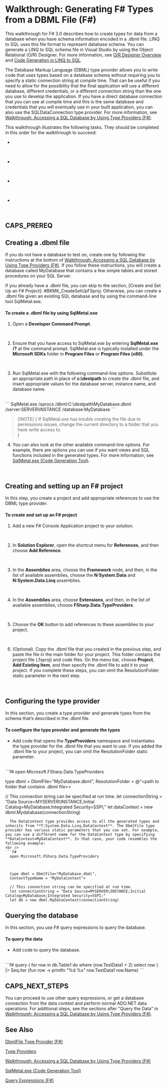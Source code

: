 # Walkthrough: Generating F# Types from a DBML File (F#)

This walkthrough for F# 3.0 describes how to create types for data from a database when you have schema information encoded in a .dbml file. LINQ to SQL uses this file format to represent database schema. You can generate a LINQ to SQL schema file in Visual Studio by using the Object Relational (O/R) Designer. For more information, see [O&#47;R Designer Overview](O%2FR+Designer+Overview.md) and [Code Generation in LINQ to SQL](Code+Generation+in+LINQ+to+SQL.md).

The Database Markup Language (DBML) type provider allows you to write code that uses types based on a database schema without requiring you to specify a static connection string at compile time. That can be useful if you need to allow for the possibility that the final application will use a different database, different credentials, or a different connection string than the one you use to develop the application. If you have a direct database connection that you can use at compile time and this is the same database and credentials that you will eventually use in your built application, you can also use the SQLDataConnection type provider. For more information, see [Walkthrough: Accessing a SQL Database by Using Type Providers &#40;F&#35;&#41;](Walkthrough%3A+Accessing+a+SQL+Database+by+Using+Type+Providers+%28F%23%29.md).

This walkthrough illustrates the following tasks. They should be completed in this order for the walkthrough to succeed:


- [Creating a .dbml file]: #BKMK_CreateADBMLFile
<br />

- [Creating and setting up an F# project]: #BKMK_CreateSetUpFSproj
<br />

- [Configuring the type provider and generating the types]: #BKMK_ConfigTypeProv
<br />

- [Querying the database]: #BKMK_QueryData
<br />


## CAPS_PREREQ

## <a name="BKMK_CreateADBMLFile"> </a>

## Creating a .dbml file
If you do not have a database to test on, create one by following the instructions at the bottom of [Walkthrough: Accessing a SQL Database by Using Type Providers &#40;F&#35;&#41;](Walkthrough%3A+Accessing+a+SQL+Database+by+Using+Type+Providers+%28F%23%29.md). If you follow these instructions, you will create a database called MyDatabase that contains a few simple tables and stored procedures on your SQL Server.

If you already have a .dbml file, you can skip to the section, [Create and Set Up an F# Project]: #BKMK_CreateSetUpFSproj. Otherwise, you can create a .dbml file given an existing SQL database and by using the command-line tool SqlMetal.exe.


#### To create a .dbml file by using SqlMetal.exe

1. Open a **Developer Command Prompt**.
<br />

2. Ensure that you have access to SqlMetal.exe by entering **SqlMetal.exe /?** at the command prompt. SqlMetal.exe is typically installed under the **Microsoft SDKs** folder in **Program Files** or **Program Files (x86)**.
<br />

3. Run SqlMetal.exe with the following command-line options. Substitute an appropriate path in place of **c:\destpath** to create the .dbml file, and insert appropriate values for the database server, instance name, and database name.
<br />
```
  SqlMetal.exe /sprocs /dbml:C:\destpath\MyDatabase.dbml /server:SERVER\INSTANCE /database:MyDatabase
```

>[!NOTE] {  If SqlMetal.exe has trouble creating the file due to permissions issues, change the current directory to a folder that you have write access to.
<br />}

4. You can also look at the other available command-line options. For example, there are options you can use if you want views and SQL functions included in the generated types. For more information, see [SqlMetal.exe &#40;Code Generation Tool&#41;](SqlMetal.exe+%28Code+Generation+Tool%29.md).
<br />


## <a name="BKMK_CreateSetUpFSproj"> </a>

## Creating and setting up an F# project
In this step, you create a project and add appropriate references to use the DBML type provider.


#### To create and set up an F# project

1. Add a new F# Console Application project to your solution.
<br />

2. In **Solution Explorer**, open the shortcut menu for **References**, and then choose **Add Reference**.
<br />

3. In the **Assemblies** area, choose the **Framework** node, and then, in the list of available assemblies, choose the **N:System.Data** and **N:System.Data.Linq** assemblies.
<br />

4. In the **Assemblies** area, choose **Extensions**, and then, in the list of available assemblies, choose **FSharp.Data.TypeProviders**.
<br />

5. Choose the **OK** button to add references to these assemblies to your project.
<br />

6. (Optional). Copy the .dbml file that you created in the previous step, and paste the file in the main folder for your project. This folder contains the project file (.fsproj) and code files. On the menu bar, choose **Project**, **Add Existing Item**, and then specify the .dbml file to add it to your project. If you complete these steps, you can omit the ResolutionFolder static parameter in the next step.
<br />


## <a name="BKMK_ConfigTypeProv"> </a>

## Configuring the type provider
In this section, you create a type provider and generate types from the schema that’s described in the .dbml file.


#### To configure the type provider and generate the types

- Add code that opens the **TypeProviders** namespace and instantiates the type provider for the .dbml file that you want to use. If you added the .dbml file to your project, you can omit the ResolutionFolder static parameter.
<br />
```f#
  open Microsoft.FSharp.Data.TypeProviders
  
  
  type dbml = DbmlFile<"MyDatabase.dbml", ResolutionFolder = @"<path to folder that contains .dbml file>>
  
  // This connection string can be specified at run time.
  let connectionString = "Data Source=MYSERVER\INSTANCE;Initial Catalog=MyDatabase;Integrated Security=SSPI;"
  let dataContext = new dbml.Mydatabase(connectionString)
```
  The DataContext type provides access to all the generated types and inherits from **T:System.Data.Linq.DataContext**. The DbmlFile type provider has various static parameters that you can set. For example, you can use a different name for the DataContext type by specifying **DataContext=MyDataContext**. In that case, your code resembles the following example:
<br />
```f#
  open Microsoft.FSharp.Data.TypeProviders
  
  
  
  type dbml = DbmlFile<"MyDatabase.dbml",
  ContextTypeName = "MyDataContext">
  
  // This connection string can be specified at run time.
  let connectionString = "Data Source=MYSERVER\INSTANCE;Initial Catalog=MyDatabase;Integrated Security=SSPI;"
  let db = new dbml.MyDataContext(connectionString)
```


## <a name="BKMK_QueryData"> </a>

## Querying the database
In this section, you use F# query expressions to query the database.


#### To query the data

- Add code to query the database.
<br />
```f#
  query {
  for row in db.Table1 do
  where (row.TestData1 > 2)
  select row
  }
  |> Seq.iter (fun row -> printfn "%d %s" row.TestData1 row.Name)
```


## CAPS_NEXT_STEPS
You can proceed to use other query expressions, or get a database connection from the data context and perform normal ADO.NET data operations. For additional steps, see the sections after "Query the Data" in [Walkthrough: Accessing a SQL Database by Using Type Providers &#40;F&#35;&#41;](Walkthrough%3A+Accessing+a+SQL+Database+by+Using+Type+Providers+%28F%23%29.md).


## See Also
[DbmlFile Type Provider &#40;F&#35;&#41;](DbmlFile+Type+Provider+%28F%23%29.md)

[Type Providers](Type+Providers.md)

[Walkthrough: Accessing a SQL Database by Using Type Providers &#40;F&#35;&#41;](Walkthrough%3A+Accessing+a+SQL+Database+by+Using+Type+Providers+%28F%23%29.md)

[SqlMetal.exe &#40;Code Generation Tool&#41;](SqlMetal.exe+%28Code+Generation+Tool%29.md)

[Query Expressions &#40;F&#35;&#41;](Query+Expressions+%28F%23%29.md)

